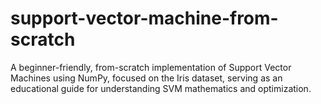 # support-vector-machine-from-scratch
A beginner-friendly, from-scratch implementation of Support Vector Machines using NumPy, focused on the Iris dataset, serving as an educational guide for understanding SVM mathematics and optimization.
